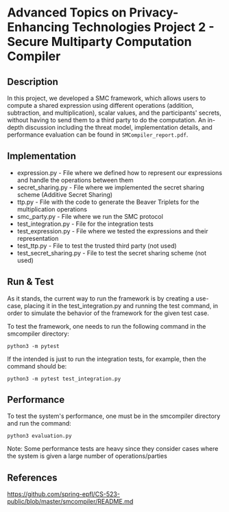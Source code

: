 # Advanced Topics on Privacy-Enhancing Technologies Project 2 - Secure Multiparty Computation Compiler

## Description

In this project, we developed a SMC framework, which allows users to compute a shared expression using different operations (addition, subtraction, and multiplication), scalar values, and the participants' secrets, without having to send them to a third party to do the computation. An in-depth discussion including the threat model, implementation details, and performance evaluation can be found in `SMCompiler_report.pdf`.

## Implementation

* expression.py - File where we defined how to represent our expressions and handle the operations between them
* secret_sharing.py - File where we implemented the secret sharing scheme (Additive Secret Sharing)
* ttp.py - File with the code to generate the Beaver Triplets for the multiplication operations
* smc_party.py - File where we run the SMC protocol
* test_integration.py - File for the integration tests
* test_expression.py - File where we tested the expressions and their representation
* test_ttp.py - File to test the trusted third party (not used)
* test_secret_sharing.py - File to test the secret sharing scheme (not used)

## Run & Test

As it stands, the current way to run the framework is by creating a use-case, placing it in the test_integration.py
and running the test command, in order to simulate the behavior of the framework for the given test case.
 
To test the framework, one needs to run the following command in the smcompiler directory:
```
python3 -m pytest
```

If the intended is just to run the integration tests, for example, then the command should be:
```
python3 -m pytest test_integration.py
```

## Performance

To test the system's performance, one must be in the smcompiler directory and run the command:
```
python3 evaluation.py
```

Note: Some performance tests are heavy since they consider cases where the system is given a large number of operations/parties

## References

https://github.com/spring-epfl/CS-523-public/blob/master/smcompiler/README.md
